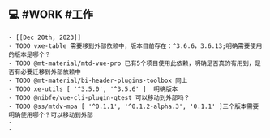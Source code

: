 ## 💻 #WORK #工作
	- [[Dec 20th, 2023]]
	- TODO vxe-table 需要移到外部依赖中，版本目前存在：^3.6.6，3.6.13;明确需要使用的版本是哪个？
	- TODO @mt-material/mtd-vue-pro 已有5个项目使用此依赖，明确是否真的有用到，是否有必要迁移到外部依赖中
	- TODO @mt-material/bi-header-plugins-toolbox 同上
	- TODO xe-utils [ '^3.5.0', '^3.5.6' ]  明确版本
	- TODO @nibfe/vue-cli-plugin-qtest 可以移动到外部吗？
	- TODO @ss/mtdv-mpa [ '^0.1.1', '^0.1.2-alpha.3', '0.1.1' ]三个版本需要明确使用哪个？可以移动到外部
	-
	-